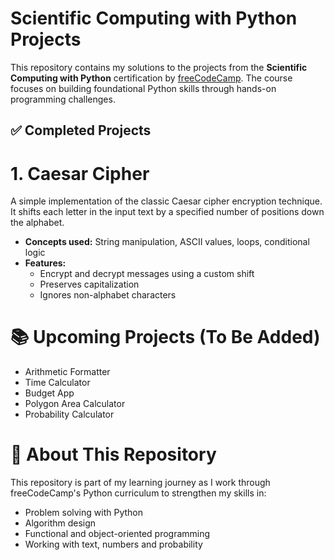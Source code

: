 # Scientific Computing with Python Projects


This repository contains my solutions to the projects from the **Scientific Computing with Python** certification by [freeCodeCamp](https://www.freecodecamp.org/). The course focuses on building foundational Python skills through hands-on programming challenges.



## ✅ Completed Projects

# 1. Caesar Cipher
A simple implementation of the classic Caesar cipher encryption technique. It shifts each letter in the input text by a specified number of positions down the alphabet.

- **Concepts used:** String manipulation, ASCII values, loops, conditional logic
- **Features:**
  - Encrypt and decrypt messages using a custom shift
  - Preserves capitalization
  - Ignores non-alphabet characters 



# 📚 Upcoming Projects (To Be Added)
- Arithmetic Formatter  
- Time Calculator  
- Budget App  
- Polygon Area Calculator  
- Probability Calculator  



# 🧠 About This Repository

This repository is part of my learning journey as I work through freeCodeCamp's Python curriculum to strengthen my skills in:

- Problem solving with Python
- Algorithm design
- Functional and object-oriented programming
- Working with text, numbers and probability
